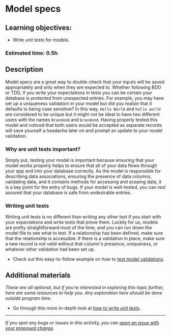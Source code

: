 # Model specs

## Learning objectives:

-   Write unit tests for models.

### Estimated time: 0.5h

## Description

Model specs are a great way to double-check that your inputs will be saved appropriately and only when they are expected to. Whether following BDD or TDD, if you write your expectations in tests you can be certain your database is protected from unexpected entries. For example, you may have set up a uniqueness validation in your model but did you realize that it defaults to being case sensitive? In this way, `Hello World` and `hello world` are considered to be unique but it might not be ideal to have two different users with the names `BrandonD` and `brandond`. Having properly tested this model and noticed that both users would be accepted as separate records will save yourself a headache later on and prompt an update to your model validation.

### Why are unit tests important?

Simply put, testing your model is important because ensuring that your model works properly helps to ensure that all of your data flows through your app and into your database correctly. As the model is responsible for describing data associations, ensuring the presence of data columns, validating data, and it contains methods for accessing and scoping data, it is a key point for the entry of bugs. If your model is well-tested, you can rest assured that your database is safe from undesirable entries.

### Writing unit tests

Writing unit tests is no different than writing any other test if you start with your expectations and write tests that prove them. Luckily for us, models are pretty straightforward most of the time, and you can run down the model file to see what to test. If a relationship has been defined, make sure that the relationship is accessible. If there is a validation in place, make sure a new record is not valid without that column's presence, uniqueness, or whatever other validation had been set up.

 - Check out this easy-to-follow example on how to [test model validations](https://hackernoon.com/how-to-write-your-first-tests-using-rspec-in-rails-applications-hhfk2bqs).

## Additional materials

*These are all optional, but if you're interested in exploring this topic further, here are some resources to help you. Any exploration here should be done outside program time.*

 - Go through this more in-depth look at [how to write unit tests](https://semaphoreci.com/community/tutorials/how-to-test-rails-models-with-rspec).

------

_If you spot any bugs or issues in this activity, you can [open an issue with your proposed change](https://github.com/microverseinc/curriculum-transversal-skills/blob/main/git-github/articles/open_issue.md)._
